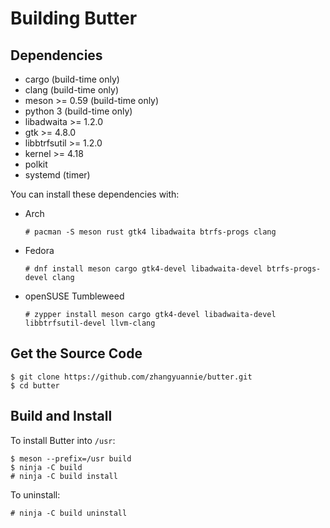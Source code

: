 # Building Butter

## Dependencies

- cargo (build-time only)
- clang (build-time only)
- meson >= 0.59 (build-time only)
- python 3 (build-time only)
- libadwaita >= 1.2.0
- gtk >= 4.8.0
- libbtrfsutil >= 1.2.0
- kernel >= 4.18
- polkit
- systemd (timer)

You can install these dependencies with:

- Arch

  ```
  # pacman -S meson rust gtk4 libadwaita btrfs-progs clang
  ```

- Fedora

  ```
  # dnf install meson cargo gtk4-devel libadwaita-devel btrfs-progs-devel clang
  ```

- openSUSE Tumbleweed

  ```
  # zypper install meson cargo gtk4-devel libadwaita-devel libbtrfsutil-devel llvm-clang
  ```

## Get the Source Code

```
$ git clone https://github.com/zhangyuannie/butter.git
$ cd butter
```

## Build and Install

To install Butter into `/usr`:

```
$ meson --prefix=/usr build
$ ninja -C build
# ninja -C build install
```

To uninstall:

```
# ninja -C build uninstall
```
